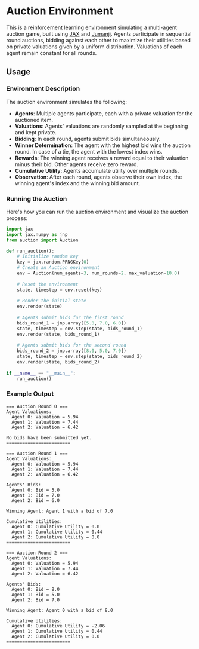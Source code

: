 # Auction Environment

This is a reinforcement learning environment simulating a multi-agent auction game, built using [JAX](https://github.com/google/jax) and [Jumanji](https://github.com/instadeepai/jumanji). Agents participate in sequential round auctions, bidding against each other to maximize their utilities based on private valuations given by a uniform distribution. Valuations of each agent remain constant for all rounds.

## Usage

### Environment Description

The auction environment simulates the following:

- **Agents**: Multiple agents participate, each with a private valuation for the auctioned item.
- **Valuations**: Agents' valuations are randomly sampled at the beginning and kept private.
- **Bidding**: In each round, agents submit bids simultaneously.
- **Winner Determination**: The agent with the highest bid wins the auction round. In case of a tie, the agent with the lowest index wins.
- **Rewards**: The winning agent receives a reward equal to their valuation minus their bid. Other agents receive zero reward.
- **Cumulative Utility**: Agents accumulate utility over multiple rounds.
- **Observation**: After each round, agents observe their own index, the winning agent's index and the winning bid amount.

### Running the Auction

Here's how you can run the auction environment and visualize the auction process:

```python
import jax
import jax.numpy as jnp
from auction import Auction

def run_auction():
    # Initialize random key
    key = jax.random.PRNGKey(0)
    # Create an Auction environment
    env = Auction(num_agents=3, num_rounds=2, max_valuation=10.0)
    
    # Reset the environment
    state, timestep = env.reset(key)
    
    # Render the initial state
    env.render(state)
    
    # Agents submit bids for the first round
    bids_round_1 = jnp.array([5.0, 7.0, 6.0])
    state, timestep = env.step(state, bids_round_1)
    env.render(state, bids_round_1)
    
    # Agents submit bids for the second round
    bids_round_2 = jnp.array([8.0, 5.0, 7.0])
    state, timestep = env.step(state, bids_round_2)
    env.render(state, bids_round_2)
    
if __name__ == "__main__":
    run_auction()
```

### Example Output

```plaintext
=== Auction Round 0 ===
Agent Valuations:
  Agent 0: Valuation = 5.94
  Agent 1: Valuation = 7.44
  Agent 2: Valuation = 6.42

No bids have been submitted yet.
========================

=== Auction Round 1 ===
Agent Valuations:
  Agent 0: Valuation = 5.94
  Agent 1: Valuation = 7.44
  Agent 2: Valuation = 6.42

Agents' Bids:
  Agent 0: Bid = 5.0
  Agent 1: Bid = 7.0
  Agent 2: Bid = 6.0

Winning Agent: Agent 1 with a bid of 7.0

Cumulative Utilities:
  Agent 0: Cumulative Utility = 0.0
  Agent 1: Cumulative Utility = 0.44
  Agent 2: Cumulative Utility = 0.0
========================

=== Auction Round 2 ===
Agent Valuations:
  Agent 0: Valuation = 5.94
  Agent 1: Valuation = 7.44
  Agent 2: Valuation = 6.42

Agents' Bids:
  Agent 0: Bid = 8.0
  Agent 1: Bid = 5.0
  Agent 2: Bid = 7.0

Winning Agent: Agent 0 with a bid of 8.0

Cumulative Utilities:
  Agent 0: Cumulative Utility = -2.06
  Agent 1: Cumulative Utility = 0.44
  Agent 2: Cumulative Utility = 0.0
========================
```

